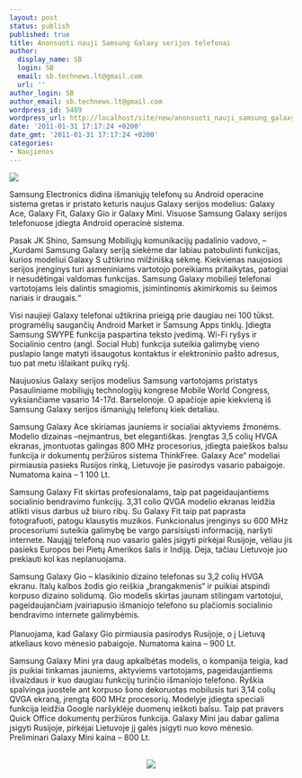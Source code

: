 ```yaml
---
layout: post
status: publish
published: true
title: Anonsuoti nauji Samsung Galaxy serijos telefonai
author:
  display_name: SB
  login: SB
  email: sb.technews.lt@gmail.com
  url: ''
author_login: SB
author_email: sb.technews.lt@gmail.com
wordpress_id: 5489
wordpress_url: http://localhost/site/new/anonsuoti_nauji_samsung_galaxy_serijos_telefonai/
date: '2011-01-31 17:17:24 +0200'
date_gmt: '2011-01-31 17:17:24 +0200'
categories:
- Naujienos
---
```

<div class="imgright"><img src="http://technews.lt/upload/galaxy ace.jpg"  /></div>
<p>Samsung Electronics didina išmaniųjų telefonų su Android operacine sistema gretas ir pristato keturis naujus Galaxy serijos modelius: Galaxy Ace, Galaxy Fit, Galaxy Gio ir Galaxy Mini. Visuose Samsung Galaxy serijos telefonuose įdiegta Android operacinė sistema. </p>
<p>Pasak JK Shino, Samsung Mobiliųjų komunikacijų padalinio vadovo, – „Kurdami Samsung Galaxy seriją siekėme dar labiau patobulinti funkcijas, kurios modeliui Galaxy S užtikrino milžinišką sėkmę. Kiekvienas naujosios serijos įrenginys turi asmeniniams vartotojo poreikiams pritaikytas, patogiai ir nesudėtingai valdomas funkcijas. Samsung Galaxy mobilieji telefonai vartotojams leis dalintis smagiomis, įsimintinomis akimirkomis su šeimos nariais ir draugais.“ </p>
<p>Visi naujieji Galaxy telefonai užtikrina prieigą prie daugiau nei 100 tūkst. programėlių saugančių Android Market ir Samsung Apps tinklų. Įdiegta Samsung SWYPE funkcija paspartina teksto įvedimą. Wi-Fi ryšys ir Socialinio centro (angl. Social Hub) funkcija suteikia galimybę vieno puslapio lange matyti išsaugotus kontaktus ir elektroninio pašto adresus, tuo pat metu išlaikant puikų ryšį.  </p>
<p>Naujuosius Galaxy serijos modelius Samsung vartotojams pristatys Pasauliniame mobiliųjų technologijų kongrese Mobile World Congress, vyksiančiame vasario 14-17d. Barselonoje. O apačioje apie kiekvieną iš Samsung Galaxy serijos išmaniųjų telefonų kiek detaliau.</p>
<p>Samsung Galaxy Ace skiriamas jauniems ir socialiai aktyviems žmonėms. Modelio dizainas –neįmantrus, bet elegantiškas. Įrengtas 3,5 colių HVGA ekranas, įmontuotas galingas 800 MHz procesorius, įdiegta paieškos balsu funkcija ir dokumentų peržiūros sistema ThinkFree. Galaxy Ace“ modeliai pirmiausia pasieks Rusijos rinką, Lietuvoje jie pasirodys vasario pabaigoje. Numatoma kaina – 1 100 Lt.</p>
<p>Samsung Galaxy Fit skirtas profesionalams, taip pat pageidaujantiems socialinio bendravimo funkcijų. 3,31 colio QVGA modelio ekranas leidžia atlikti visus darbus už biuro ribų. Su Galaxy Fit taip pat paprasta fotografuoti, patogu klausytis muzikos. Funkcionalus įrenginys su 600 MHz procesoriumi suteikia galimybę be vargo parsisiųsti informaciją, naršyti internete. Naująjį telefoną nuo vasario galės įsigyti pirkėjai Rusijoje, vėliau jis pasieks Europos bei Pietų Amerikos šalis ir Indiją. Deja, tačiau Lietuvoje juo prekiauti kol kas neplanuojama.</p>
<p>Samsung Galaxy Gio – klasikinio dizaino telefonas su 3,2 colių HVGA ekranu. Italų kalbos žodis gio reiškia „brangakmenis“ ir puikiai atspindi korpuso dizaino solidumą. Gio modelis skirtas jaunam stilingam vartotojui, pageidaujančiam įvairiapusio išmaniojo telefono su plačiomis socialinio bendravimo internete galimybėmis.<br />
<br />Planuojama, kad Galaxy Gio pirmiausia pasirodys Rusijoje, o į Lietuvą atkeliaus kovo mėnesio pabaigoje. Numatoma kaina – 900 Lt.</p>
<p>Samsung Galaxy Mini yra daug apkalbėtas modelis, o kompanija teigia, kad jis puikiai tinkamas jauniems, aktyviems vartotojams, pageidaujantiems išvaizdaus ir kuo daugiau funkcijų turinčio išmaniojo telefono. Ryškia spalvinga juostele ant korpuso šono dekoruotas mobilusis turi 3,14 colių QVGA ekraną, įrengtą 600 MHz procesorių. Modelyje įdiegta speciali funkcija leidžia Google naršyklėje duomenų ieškoti balsu. Taip pat pravers Quick Office dokumentų peržiūros funkcija.  Galaxy Mini jau dabar galima įsigyti Rusijoje, pirkėjai Lietuvoje jį galės įsigyti nuo kovo mėnesio. Preliminari Galaxy Mini kaina – 800 Lt.   </p>
<p><center><br /><img src="http://technews.lt/upload/mini-white.jpg" /><br /></center><br /></p>
